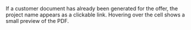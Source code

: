 If a customer document has already been generated for the offer, the project name appears as a clickable link. Hovering over the cell shows a small preview of the PDF.
